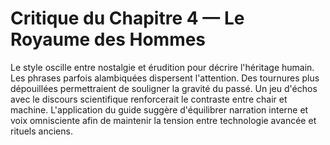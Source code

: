 # Critique du Chapitre 4 — Le Royaume des Hommes
Le style oscille entre nostalgie et érudition pour décrire l'héritage humain. Les phrases parfois alambiquées dispersent l'attention. Des tournures plus dépouillées permettraient de souligner la gravité du passé.
Un jeu d'échos avec le discours scientifique renforcerait le contraste entre chair et machine.
L'application du guide suggère d'équilibrer narration interne et voix omnisciente afin de maintenir la tension entre technologie avancée et rituels anciens.

